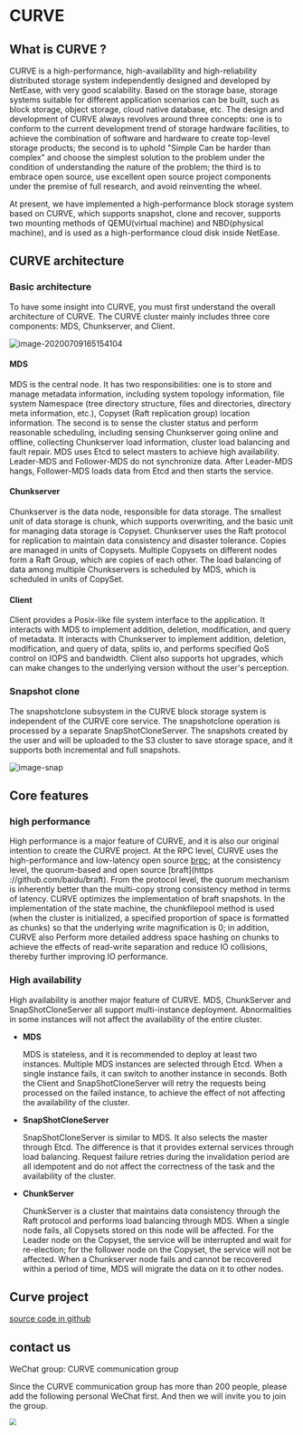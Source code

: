 # CURVE

## What is CURVE ?

CURVE is a high-performance, high-availability and high-reliability distributed storage system independently designed and developed by NetEase, with very good scalability. Based on the storage base, storage systems suitable for different application scenarios can be built, such as block storage, object storage, cloud native database, etc. The design and development of CURVE always revolves around three concepts: one is to conform to the current development trend of storage hardware facilities, to achieve the combination of software and hardware to create top-level storage products; the second is to uphold "Simple Can be harder than complex" and choose the simplest solution to the problem under the condition of understanding the nature of the problem; the third is to embrace open source, use excellent open source project components under the premise of full research, and avoid reinventing the wheel.

At present, we have implemented a high-performance block storage system based on CURVE, which supports snapshot, clone and recover, supports two mounting methods of QEMU(virtual machine) and NBD(physical machine), and is used as a high-performance cloud disk inside NetEase.

## CURVE architecture

### Basic architecture

To have some insight into CURVE, you must first understand the overall architecture of CURVE. The CURVE cluster mainly includes three core components: MDS, Chunkserver, and Client.

![image-20200709165154104](image/architecture.png)

#### MDS

MDS is the central node. It has two responsibilities: one is to store and manage metadata information, including system topology information, file system Namespace (tree directory structure, files and directories, directory meta information, etc.), Copyset (Raft replication group) location information. The second is to sense the cluster status and perform reasonable scheduling, including sensing Chunkserver going online and offline, collecting Chunkserver load information, cluster load balancing and fault repair. MDS uses Etcd to select masters to achieve high availability. Leader-MDS and Follower-MDS do not synchronize data. After Leader-MDS hangs, Follower-MDS loads data from Etcd and then starts the service.

#### Chunkserver

Chunkserver is the data node, responsible for data storage. The smallest unit of data storage is chunk, which supports overwriting, and the basic unit for managing data storage is Copyset. Chunkserver uses the Raft protocol for replication to maintain data consistency and disaster tolerance. Copies are managed in units of Copysets. Multiple Copysets on different nodes form a Raft Group, which are copies of each other. The load balancing of data among multiple Chunkservers is scheduled by MDS, which is scheduled in units of CopySet.

#### Client

Client provides a Posix-like file system interface to the application. It interacts with MDS to implement addition, deletion, modification, and query of metadata. It interacts with Chunkserver to implement addition, deletion, modification, and query of data, splits io, and performs specified QoS control on IOPS and bandwidth. Client also supports hot upgrades, which can make changes to the underlying version without the user's perception.

### Snapshot clone

The snapshotclone subsystem in the CURVE block storage system is independent of the CURVE core service. The snapshotclone operation is processed by a separate SnapShotCloneServer. The snapshots created by the user and will be uploaded to the S3 cluster to save storage space, and it supports both incremental and full snapshots.

![image-snap](image/architecture_snap.png)

## Core features

### high performance

High performance is a major feature of CURVE, and it is also our original intention to create the CURVE project. At the RPC level, CURVE uses the high-performance and low-latency open source [brpc](https://github.com/apache/incubator-brpc); at the consistency level, the quorum-based and open source [braft](https ://github.com/baidu/braft). From the protocol level, the quorum mechanism is inherently better than the multi-copy strong consistency method in terms of latency. CURVE optimizes the implementation of braft snapshots. In the implementation of the state machine, the chunkfilepool method is used (when the cluster is initialized, a specified proportion of space is formatted as chunks) so that the underlying write magnification is 0; in addition, CURVE also Perform more detailed address space hashing on chunks to achieve the effects of read-write separation and reduce IO collisions, thereby further improving IO performance.

### High availability

High availability is another major feature of CURVE. MDS, ChunkServer and SnapShotCloneServer all support multi-instance deployment. Abnormalities in some instances will not affect the availability of the entire cluster.

- **MDS**

  MDS is stateless, and it is recommended to deploy at least two instances. Multiple MDS instances are selected through Etcd. When a single instance fails, it can switch to another instance in seconds. Both the Client and SnapShotCloneServer will retry the requests being processed on the failed instance, to achieve the effect of not affecting the availability of the cluster.

- **SnapShotCloneServer**

  SnapShotCloneServer is similar to MDS. It also selects the master through Etcd. The difference is that it provides external services through load balancing. Request failure retries during the invalidation period are all idempotent and do not affect the correctness of the task and the availability of the cluster.

- **ChunkServer**

  ChunkServer is a cluster that maintains data consistency through the Raft protocol and performs load balancing through MDS. When a single node fails, all Copysets stored on this node will be affected. For the Leader node on the Copyset, the service will be interrupted and wait for re-election; for the follower node on the Copyset, the service will not be affected. When a Chunkserver node fails and cannot be recovered within a period of time, MDS will migrate the data on it to other nodes.

## Curve project

[source code in github](https://github.com/opencurve/curve)

## contact us

WeChat group: CURVE communication group

Since the CURVE communication group has more than 200 people, please add the following personal WeChat first. And then we will invite you to join the group.

<img src="image/curve-wechat.jpeg" style="zoom: 75%;" />
